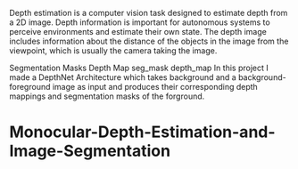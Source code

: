 Depth estimation is a computer vision task designed to estimate depth from a 2D image. Depth information is important for autonomous systems to perceive environments and estimate their own state. The depth image includes information about the distance of the objects in the image from the viewpoint, which is usually the camera taking the image.

Segmentation Masks	Depth Map
seg_mask	depth_map
In this project I made a DepthNet Architecture which takes background and a background-foreground image as input and produces their corresponding depth mappings and segmentation masks of the forground.

# Monocular-Depth-Estimation-and-Image-Segmentation
